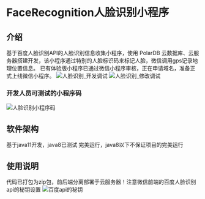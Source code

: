 # FaceRecognition人脸识别小程序
## 介绍
基于百度人脸识别API的人脸识别信息收集小程序，使用 PolarDB 云数据库、云服务器搭建开发，该小程序通过特别的人脸标识码来标记人脸，微信调用gps记录地理位置信息。
已有体验版小程序已通过微信小程序审核，正在申请域名，准备正式上线微信小程序。
![人脸识别_开发调试 ](https://user-images.githubusercontent.com/69849788/113528294-be2a4e80-95f2-11eb-9605-0f062f25eee3.jpg)
![人脸识别_修改调试](https://user-images.githubusercontent.com/69849788/113528299-bff41200-95f2-11eb-9d87-b16f6e4a279c.jpg)
### 开发人员可测试的小程序码

![人脸识别小程序码](https://user-images.githubusercontent.com/69849788/113528715-fbdba700-95f3-11eb-8d5e-97bb873ed491.jpg)

## 软件架构
基于java11开发，java8已测试 完美运行，java8以下不保证项目的完美运行

## 使用说明
代码已打包为zip包，前后端分离部署于云服务器！注意微信前端的百度人脸识别api的秘钥设置
![百度api的秘钥](https://user-images.githubusercontent.com/69849788/113528728-0007c480-95f4-11eb-8507-82db5e7c9854.jpg)



